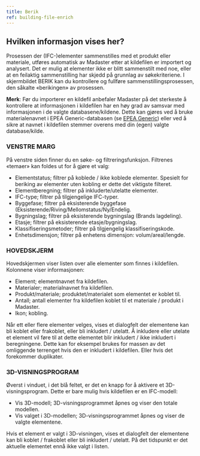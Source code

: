 ```yaml
---
title: Berik
ref: building-file-enrich
---
```


## Hvilken informasjon vises her?
Prosessen der (IFC-)elementer sammenstilles med et produkt eller materiale, utføres automatisk av Madaster etter at kildefilen er importert og analysert. Det er mulig at elementer ikke er blitt sammenstilt med noe, eller at en feilaktig sammenstilling har skjedd på grunnlag av søkekriteriene. I skjermbildet BERIK kan du kontrollere og fullføre sammenstillingsprosessen, den såkalte «berikingen» av prosessen.

**Merk**: Før du importerer en kildefil anbefaler Madaster på det sterkeste å kontrollere at informasjonen i kildefilen har en høy grad av samsvar med informasjonen i de valgte databasene/kildene. Dette kan gjøres ved å bruke materialenavnet i EPEA Generic-databasen (se <a href="/files/en/EPEA%20Generic.xlsx)">EPEA Generic</a>) eller ved å sikre at navnet i kildefilen stemmer overens med din (egen) valgte database/kilde.


### VENSTRE MARG
På venstre siden finner du en søke- og filtreringsfunksjon. Filtrenes «temaer» kan foldes ut for å gjøre et valg:

- Elementstatus; filtrer på koblede / ikke koblede elementer. Spesielt for beriking av elementer uten kobling er dette det viktigste filteret.
- Elementberegning; filtrer på inkluderte/utelatte elementer.
- IFC-type; filtrer på tilgjengelige IFC-typer.
- Byggefase; filtrer på eksisterende byggefase (Eksisterende/Riving/Mellomstatus/Ny/Endelig.
- Bygningslag; filtrer på eksisterende bygningslag (Brands lagdeling).
- Etasje; filtrer på eksisterende etasje/bygningslag.
- Klassifiseringsmetoder; filtrer på tilgjengelig klassifiseringskode.
- Enhetsdimensjon; filtrer på enhetens dimensjon: volum/areal/lengde.


### HOVEDSKJERM
Hovedskjermen viser listen over alle elementer som finnes i kildefilen. Kolonnene viser informasjonen:
- Element; elementnavnet fra kildefilen.
- Materialer; materialnavnet fra kildefilen.
- Produkt/materiale; produktet/materialet som elementet er koblet til.
- Antall; antall elementer fra kildefilen koblet til et materiale / produkt i Madaster.
- Ikon; kobling.

Når ett eller flere elementer velges, vises et dialogfelt der elementene kan bli koblet eller frakoblet, eller bli inkludert / utelatt. Å inkludere eller utelate et element vil føre til at dette elementet blir inkludert / ikke inkludert i beregningene. Dette kan for eksempel brukes for massen av det omliggende terrenget hvis den er inkludert i kildefilen. Eller hvis det forekommer duplikater.


### 3D-VISNINGSPROGRAM
Øverst i vinduet, i det blå feltet, er det en knapp for å aktivere et 3D-visningsprogram. Dette er bare mulig hvis kildefilen er en IFC-modell:
- Vis 3D-modell; 3D-visningsprogrammet åpnes og viser den totale modellen.
- Vis valget i 3D-modellen; 3D-visningsprogrammet åpnes og viser de valgte elementene.

Hvis et element er valgt i 3D-visningen, vises et dialogfelt der elementene kan bli koblet / frakoblet eller bli inkludert / utelatt. På det tidspunkt er det aktuelle elementet ennå ikke valgt i listen.
